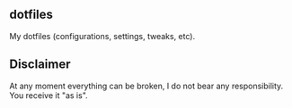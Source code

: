 ## dotfiles
 My dotfiles (configurations, settings, tweaks, etc).

## Disclaimer
 At any moment everything can be broken, I do not bear any responsibility. You receive it "as is".
